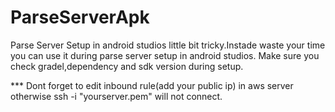 # ParseServerApk
Parse Server Setup in android studios little bit tricky.Instade waste your time you can use it during parse server setup in android studios.
Make sure you check gradel,dependency and sdk version during setup.

*** Dont forget to edit inbound rule(add your public ip) in aws server otherwise ssh -i "yourserver.pem" will not connect.

